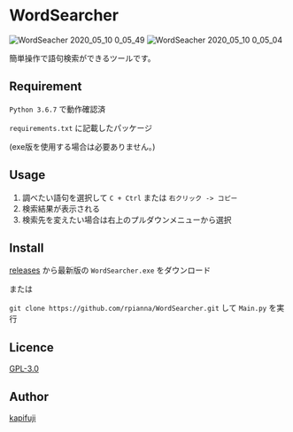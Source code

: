 WordSearcher
====
![WordSeacher 2020_05_10 0_05_49](https://user-images.githubusercontent.com/16664464/81477573-7456ae00-9253-11ea-809d-e8ebdfcee23c.png)
![WordSeacher 2020_05_10 0_05_04](https://user-images.githubusercontent.com/16664464/81477572-73be1780-9253-11ea-89be-5659605171b9.png)

簡単操作で語句検索ができるツールです。

## Requirement
`Python 3.6.7` で動作確認済　

`requirements.txt` に記載したパッケージ

(exe版を使用する場合は必要ありません。)

## Usage
1. 調べたい語句を選択して `C + Ctrl` または `右クリック -> コピー`
2. 検索結果が表示される
3. 検索先を変えたい場合は右上のプルダウンメニューから選択

## Install
[releases](https://github.com/rpianna/WordSearcher/releases) から最新版の `WordSearcher.exe` をダウンロード

または

`git clone https://github.com/rpianna/WordSearcher.git` して `Main.py` を実行

## Licence

[GPL-3.0](https://github.com/rpianna/WordSearcher/blob/master/LICENSE)

## Author

[kapifuji](https://github.com/rpianna)
